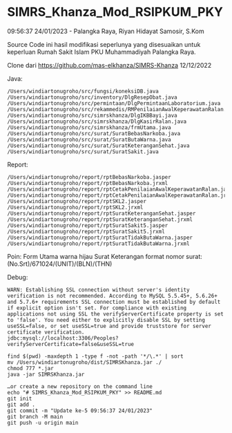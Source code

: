 # SIMRS_Khanza_Mod_RSIPKUM_PKY

09:56:37 24/01/2023 - Palangka Raya, Riyan Hidayat Samosir, S.Kom

Source Code ini hasil modifikasi seperlunya yang disesuaikan untuk keperluan Rumah Sakit Islam PKU Muhammadiyah Palangka Raya.

Clone dari https://github.com/mas-elkhanza/SIMRS-Khanza 12/12/2022

Java:
```git
/Users/windiartonugroho/src/fungsi/koneksiDB.java
/Users/windiartonugroho/src/inventory/DlgResepObat.java
/Users/windiartonugroho/src/permintaan/DlgPermintaanLaboratorium.java
/Users/windiartonugroho/src/rekammedis/RMPenilaianAwalKeperawatanRalan.java
/Users/windiartonugroho/src/simrskhanza/DlgIKBBayi.java
/Users/windiartonugroho/src/simrskhanza/DlgKasirRalan.java
/Users/windiartonugroho/src/simrskhanza/frmUtama.java
/Users/windiartonugroho/src/surat/SuratBebasNarkoba.java
/Users/windiartonugroho/src/surat/SuratButaWarna.java
/Users/windiartonugroho/src/surat/SuratKeteranganSehat.java
/Users/windiartonugroho/src/surat/SuratSakit.java
```

Report:
```git
/Users/windiartonugroho/report/rptBebasNarkoba.jasper
/Users/windiartonugroho/report/rptBebasNarkoba.jrxml
/Users/windiartonugroho/report/rptCetakPenilaianAwalKeperawatanRalan.jasper
/Users/windiartonugroho/report/rptCetakPenilaianAwalKeperawatanRalan.jrxml
/Users/windiartonugroho/report/rptSKL2.jasper
/Users/windiartonugroho/report/rptSKL2.jrxml
/Users/windiartonugroho/report/rptSuratKeteranganSehat.jasper
/Users/windiartonugroho/report/rptSuratKeteranganSehat.jrxml
/Users/windiartonugroho/report/rptSuratSakit5.jasper
/Users/windiartonugroho/report/rptSuratSakit5.jrxml
/Users/windiartonugroho/report/rptSuratTidakButaWarna.jasper
/Users/windiartonugroho/report/rptSuratTidakButaWarna.jrxml
```

Poin:
Form Utama warna hijau
Surat Keterangan format nomor surat: (No.Srt)/671024/(UNIT)/(BLN)/(THN)

Debug:
```git
WARN: Establishing SSL connection without server's identity verification is not recommended. According to MySQL 5.5.45+, 5.6.26+ and 5.7.6+ requirements SSL connection must be established by default if explicit option isn't set. For compliance with existing applications not using SSL the verifyServerCertificate property is set to 'false'. You need either to explicitly disable SSL by setting useSSL=false, or set useSSL=true and provide truststore for server certificate verification.
jdbc:mysql://localhost:3306/Peoples?verifyServerCertificate=false&useSSL=true
```
```git
find $(pwd) -maxdepth 1 -type f -not -path '*/\.*' | sort
mv /Users/windiartonugroho/dist/SIMRSKhanza.jar ./
chmod 777 *.jar
java -jar SIMRSKhanza.jar
```

```git
…or create a new repository on the command line
echo "# SIMRS_Khanza_Mod_RSIPKUM_PKY" >> README.md
git init
git add .
git commit -m "Update ke-5 09:56:37 24/01/2023"
git branch -M main
git push -u origin main
```
